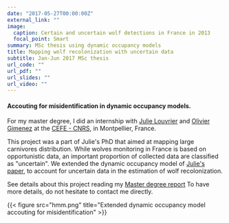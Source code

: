 ```yaml
---
date: "2017-05-27T00:00:00Z"
external_link: ""
image:
  caption: Certain and uncertain wolf detections in France in 2013
  focal_point: Smart
summary: MSc thesis using dynamic occupancy models
title: Mapping wolf recolonization with uncertain data
subtitle: Jan-Jun 2017 MSc thesis
url_code: ""
url_pdf: ""
url_slides: ""
url_video: ""
---
```


#### Accouting for misidentification in dynamic occupancy models.


For my master degree, I did an internship with [Julie Louvrier](https://twitter.com/LouvrierJulie) and [Olivier Gimenez](https://oliviergimenez.github.io/) at the [CEFE - CNRS](https://www.cefe.cnrs.fr/en/), in Montpellier, France.  

This project was a part of Julie's PhD that aimed at mapping large carnivores distribution. While wolves monitoring in France is based on opportunistic data, an important proportion of collected data are classified as "uncertain". We extended the dynamic occupancy model of [Julie's paper](https://onlinelibrary.wiley.com/doi/full/10.1111/ecog.02874), to account for uncertain data in the estimation of wolf recolonization.      

See details about this project reading my [Master degree report](M2.pdf) To have more details, do not hesitate to contact me directly.

{{< figure src="hmm.png" title="Extended dynamic occupancy model accouting for misidentification" >}}
